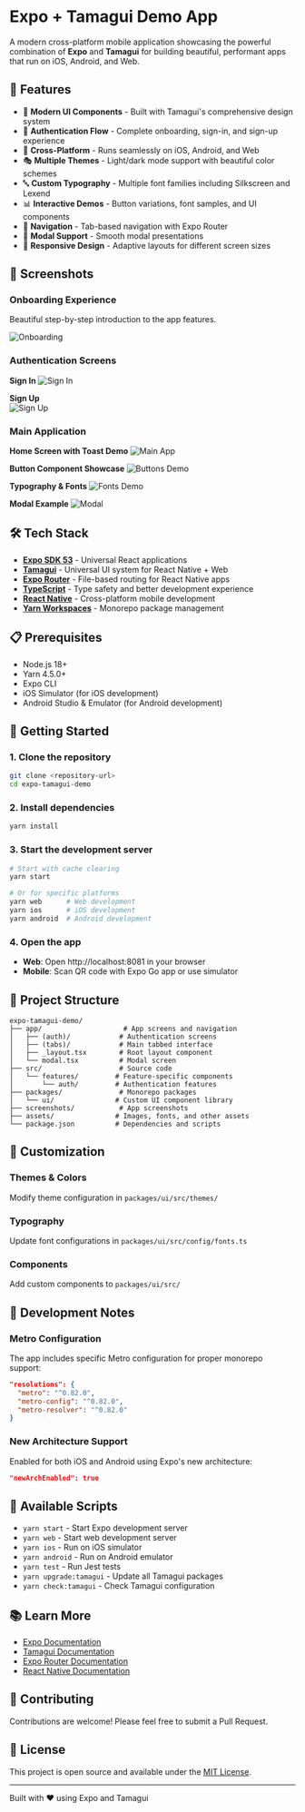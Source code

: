 # Expo + Tamagui Demo App

A modern cross-platform mobile application showcasing the powerful combination of **Expo** and **Tamagui** for building beautiful, performant apps that run on iOS, Android, and Web.

## 🚀 Features

- 🎨 **Modern UI Components** - Built with Tamagui's comprehensive design system
- 🔐 **Authentication Flow** - Complete onboarding, sign-in, and sign-up experience  
- 📱 **Cross-Platform** - Runs seamlessly on iOS, Android, and Web
- 🎭 **Multiple Themes** - Light/dark mode support with beautiful color schemes
- 🔤 **Custom Typography** - Multiple font families including Silkscreen and Lexend
- 📊 **Interactive Demos** - Button variations, font samples, and UI components
- 🚦 **Navigation** - Tab-based navigation with Expo Router
- 🎪 **Modal Support** - Smooth modal presentations
- 📱 **Responsive Design** - Adaptive layouts for different screen sizes

## 📸 Screenshots

### Onboarding Experience
Beautiful step-by-step introduction to the app features.

![Onboarding](screenshots/onboarding-screen.png)

### Authentication Screens

**Sign In**
![Sign In](screenshots/signin-screen.png)

**Sign Up**  
![Sign Up](screenshots/signup-screen.png)

### Main Application

**Home Screen with Toast Demo**
![Main App](screenshots/main-app-screen.png)

**Button Component Showcase**
![Buttons Demo](screenshots/buttons-screen.png)

**Typography & Fonts**
![Fonts Demo](screenshots/fonts-screen.png)

**Modal Example**
![Modal](screenshots/modal-screen.png)

## 🛠️ Tech Stack

- **[Expo SDK 53](https://expo.dev/)** - Universal React applications
- **[Tamagui](https://tamagui.dev/)** - Universal UI system for React Native + Web
- **[Expo Router](https://expo.github.io/router/)** - File-based routing for React Native apps
- **[TypeScript](https://www.typescriptlang.org/)** - Type safety and better development experience
- **[React Native](https://reactnative.dev/)** - Cross-platform mobile development
- **[Yarn Workspaces](https://yarnpkg.com/features/workspaces)** - Monorepo package management

## 📋 Prerequisites

- Node.js 18+ 
- Yarn 4.5.0+
- Expo CLI
- iOS Simulator (for iOS development)
- Android Studio & Emulator (for Android development)

## 🚀 Getting Started

### 1. Clone the repository
```bash
git clone <repository-url>
cd expo-tamagui-demo
```

### 2. Install dependencies
```bash
yarn install
```

### 3. Start the development server
```bash
# Start with cache clearing
yarn start

# Or for specific platforms
yarn web      # Web development
yarn ios      # iOS development  
yarn android  # Android development
```

### 4. Open the app
- **Web**: Open http://localhost:8081 in your browser
- **Mobile**: Scan QR code with Expo Go app or use simulator

## 📁 Project Structure

```
expo-tamagui-demo/
├── app/                    # App screens and navigation
│   ├── (auth)/            # Authentication screens
│   ├── (tabs)/            # Main tabbed interface
│   ├── _layout.tsx        # Root layout component
│   └── modal.tsx          # Modal screen
├── src/                   # Source code
│   └── features/         # Feature-specific components
│       └── auth/         # Authentication features
├── packages/              # Monorepo packages
│   └── ui/               # Custom UI component library
├── screenshots/           # App screenshots
├── assets/               # Images, fonts, and other assets
└── package.json          # Dependencies and scripts
```

## 🎨 Customization

### Themes & Colors
Modify theme configuration in `packages/ui/src/themes/`

### Typography  
Update font configurations in `packages/ui/src/config/fonts.ts`

### Components
Add custom components to `packages/ui/src/`

## 🔧 Development Notes

### Metro Configuration
The app includes specific Metro configuration for proper monorepo support:

```json
"resolutions": {
  "metro": "^0.82.0",
  "metro-config": "^0.82.0", 
  "metro-resolver": "^0.82.0"
}
```

### New Architecture Support
Enabled for both iOS and Android using Expo's new architecture:

```json
"newArchEnabled": true
```

## 🧪 Available Scripts

- `yarn start` - Start Expo development server
- `yarn web` - Start web development server
- `yarn ios` - Run on iOS simulator
- `yarn android` - Run on Android emulator
- `yarn test` - Run Jest tests
- `yarn upgrade:tamagui` - Update all Tamagui packages
- `yarn check:tamagui` - Check Tamagui configuration

## 📚 Learn More

- [Expo Documentation](https://docs.expo.dev/)
- [Tamagui Documentation](https://tamagui.dev/docs/intro/introduction)
- [Expo Router Documentation](https://expo.github.io/router/docs/)
- [React Native Documentation](https://reactnative.dev/docs/getting-started)

## 🤝 Contributing

Contributions are welcome! Please feel free to submit a Pull Request.

## 📄 License

This project is open source and available under the [MIT License](LICENSE).

---

Built with ❤️ using Expo and Tamagui


